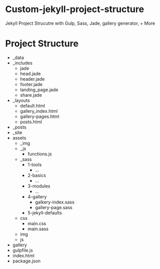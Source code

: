 # Custom-jekyll-project-structure
Jekyll Project Strucutre with Gulp, Sass, Jade, gallery generator, + More

# Project Structure

- _data
- _includes
  - jade
  - head.jade
  - header.jade
  - footer.jade
  - landing_page.jade
  - share.jade
- _layouts
  - default.html
  - gallery_index.html
  - gallery-pages.html
  - posts.html
- _posts
- _site
- assets
  - _img
  - _js
    - functions.js
  - _sass
    - 1-tools
      - ...
    - 2-basics
      - ...
    - 3-modules
      - ...
    - 4-gallery
      - galkery-index.sass
      - gallery-page.sass
    - 5-jekyll-defaults
  - css
    - main.css
    - main.sass
  - img
  - js
- gallery
- gulpfile.js
- index.html
- package.json
